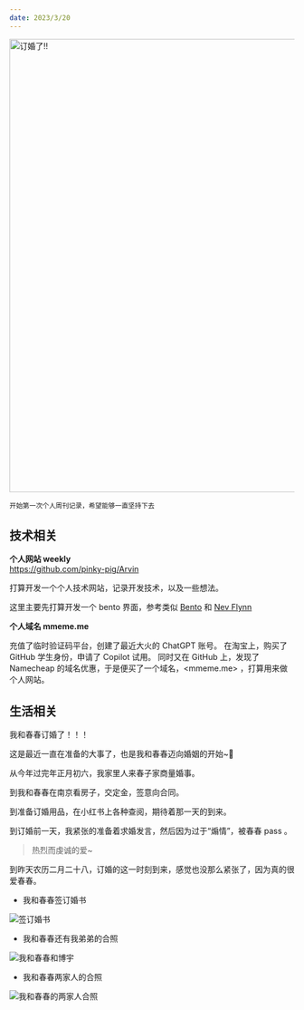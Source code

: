 ```yaml
---
date: 2023/3/20
---
```


<img alt="订婚了!!" src="https://cdn.jsdelivr.net/gh/pinky-pig/pic-bed/images订婚了.jpg" width=800/>  

<small>开始第一次个人周刊记录，希望能够一直坚持下去</small>  

## 技术相关

**个人网站 weekly**  
<https://github.com/pinky-pig/Arvin>

打算开发一个个人技术网站，记录开发技术，以及一些想法。

这里主要先打算开发一个 bento 界面，参考类似 [Bento](https://bento.me/pinky-pig) 和 [Nev Flynn](https://nevflynn.com/)

**个人域名 mmeme.me**

充值了临时验证码平台，创建了最近大火的 ChatGPT 账号。
在淘宝上，购买了 GitHub 学生身份，申请了 Copilot 试用。
同时又在 GitHub 上，发现了 Namecheap 的域名优惠，于是便买了一个域名，<mmeme.me> ，打算用来做个人网站。

## 生活相关

我和春春订婚了！！！

这是最近一直在准备的大事了，也是我和春春迈向婚姻的开始~🥰

从今年过完年正月初六，我家里人来春子家商量婚事。

到我和春春在南京看房子，交定金，签意向合同。

到准备订婚用品，在小红书上各种查阅，期待着那一天的到来。

到订婚前一天，我紧张的准备着求婚发言，然后因为过于“煽情”，被春春 pass 。

> 热烈而虔诚的爱~

到昨天农历二月二十八，订婚的这一时刻到来，感觉也没那么紧张了，因为真的很爱春春。

- 我和春春签订婚书

![签订婚书](https://cdn.jsdelivr.net/gh/pinky-pig/pic-bed/images签订婚书.jpg)

- 我和春春还有我弟弟的合照

![我和春春和博宇](https://cdn.jsdelivr.net/gh/pinky-pig/pic-bed/images我和春春和博宇.jpg)


- 我和春春两家人的合照

![我和春春的两家人合照](https://cdn.jsdelivr.net/gh/pinky-pig/pic-bed/images我和春春的两家人合照.jpg)


